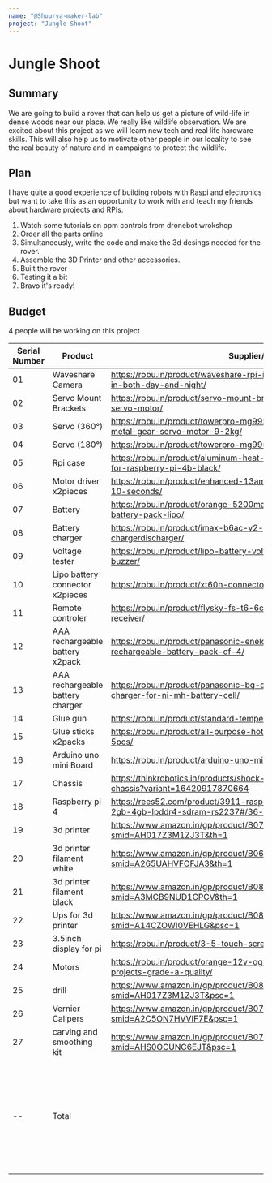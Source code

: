 ```yaml
---
name: "@Shourya-maker-lab"
project: "Jungle Shoot"
---
```


# Jungle Shoot

## Summary

We are going to build a rover that can help us get a picture of wild-life in dense woods near our place. We really like wildlife observation. We are excited about this project as we will learn new tech and real life hardware skills. This will also help us to motivate other people in our locality to see the real beauty of nature and in campaigns to protect the wildlife.



## Plan

I have quite a good experience of building robots with Raspi and electronics but want to take this as an opportunity to work with and teach my friends about hardware projects and RPIs.


1. Watch some tutorials on ppm controls from dronebot wrokshop
2. Order all the parts online 
3. Simultaneously, write the code  and make the 3d desings needed for the rover.
4. Assemble the 3D Printer and other accessories.
5. Built the rover 
6. Testing it a bit
7. Bravo it's ready!

## Budget

4 people will be working on this project 

|Serial Number| Product         | Supplier/Link                         | Cost   |
| ----------- | --------------- | ------------------------------------- | ------ |
|01| Waveshare Camera| https://robu.in/product/waveshare-rpi-ir-cut-camera-b-better-image-in-both-day-and-night/ | $31.28  |
|02| Servo Mount Brackets | https://robu.in/product/servo-mount-brackets-for-mg995-mg996-servo-motor/  | $2.69|
|03| Servo (360°)| https://robu.in/product/towerpro-mg995-continuous-rotation-360-metal-gear-servo-motor-9-2kg/ | $3.95  |
|04| Servo (180°) | https://robu.in/product/towerpro-mg995-metal-gear-servo-motor/  | $3.12 |
|05| Rpi case|https://robu.in/product/aluminum-heat-sink-case-with-double-fans-for-raspberry-pi-4b-black/ | $10.79  |
|06| Motor driver x2pieces |https://robu.in/product/enhanced-13amp-dc-motor-driver-30a-peak-10-seconds/  | $28.62 |
|07| Battery | https://robu.in/product/orange-5200mah-4s-40c-lithium-polymer-battery-pack-lipo/ | $65.03  |
|08| Battery charger| https://robu.in/product/imax-b6ac-v2-professional-balance-chargerdischarger/  | $57.56 |
|09| Voltage tester | https://robu.in/product/lipo-battery-voltage-checker-1s-8s-with-buzzer/ | $2.81  |
|10| Lipo battery connector x2pieces |https://robu.in/product/xt60h-connector-with-housing-male/ | $0.96 |
|11| Remote controler| https://robu.in/product/flysky-fs-t6-6ch-transmitter-with-fs-r6b-receiver/ | $67.40  |
|12| AAA rechargeable battery x2pack | https://robu.in/product/panasonic-eneloop-aaa-bk-4mcce-2bn-rechargeable-battery-pack-of-4/ | $19.64 |
|13| AAA rechargeable battery charger |https://robu.in/product/panasonic-bq-cc55n-eneloop-smart-and-quick-charger-for-ni-mh-battery-cell/ | $18.40  |
|14| Glue gun |https://robu.in/product/standard-temperature-corded-glue-gun/| $2.81 |
|15| Glue sticks x2packs| https://robu.in/product/all-purpose-hot-melt-glue-sticks-for-glue-gun-5pcs/ | $1.69  |
|16| Arduino uno mini Board|https://robu.in/product/arduino-uno-mini-limited-edition/|$46.25|
|17| Chassis| https://thinkrobotics.in/products/shock-absorption-metal-robot-tank-chassis?variant=16420917870664 | $175.55  |
|18| Raspberry pi 4 | https://rees52.com/product/3911-raspberry-pi-4-model-b-with-1gb-2gb-4gb-lpddr4-sdram-rs2237#/36-ram-8_gb  | $161.99 |
|19| 3d printer | https://www.amazon.in/gp/product/B07BR3F9N6/ref=ewc_pr_img_1?smid=AH017Z3M1ZJ3T&th=1 | $177.32  |
|20| 3d printer filament white  | https://www.amazon.in/gp/product/B06Y35GHT8/ref=ewc_pr_img_3?smid=A265UAHVFOFJA3&th=1  | $10.42 |
|21| 3d printer filament black |https://www.amazon.in/gp/product/B08ZHN584T/ref=ewc_pr_img_4?smid=A3MCB9NUD1CPCV&th=1 | $12.21 |
|22| Ups for 3d printer|https://www.amazon.in/gp/product/B087K438YF/ref=ewc_pr_img_2?smid=A14CZOWI0VEHLG&psc=1 | $30.67 |
|23| 3.5inch display for pi | https://robu.in/product/3-5-touch-screen-lcd-raspberry-pi/  | $14.35 |
|24| Motors | https://robu.in/product/orange-12v-og555-500rpm-dc-motor-for-diy-projects-grade-a-quality/ | $12.92 |
|25| drill  | https://www.amazon.in/gp/product/B088X8H5RN/ref=ox_sc_act_image_2?smid=AH017Z3M1ZJ3T&psc=1  | $27.08 |
|26| Vernier Calipers |https://www.amazon.in/gp/product/B07VSVMWTJ/ref=ox_sc_act_title_3?smid=A2C5ON7HVVIF7E&psc=1 | $5.92 |
|27| carving and smoothing kit | https://www.amazon.in/gp/product/B07YVDV543/ref=ewc_pr_img_1?smid=AHS0OCUNC6EJT&psc=1 | $8.57 |
|--| Total           |         | ------------------------------------------------------------------ | $1000 |
